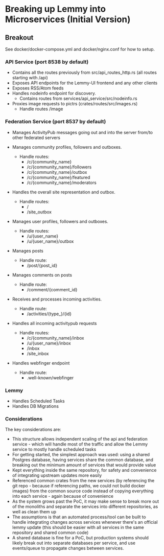 # Breaking up Lemmy into Microservices (Initial Version)

## Breakout

See docker/docker-compose.yml and docker/nginx.conf for how to setup.

### API Service (port 8538 by default)

- Contains all the routes previously from src/api_routes_http.rs (all routes starting with /api)
- Exposes API endpoints for the Lemmy-UI frontend and any other clients
- Exposes RSS/Atom feeds
- Handles nodeinfo endpoint for discovery.
  - Contains routes from services/api_service/src/nodeinfo.rs
- Proxies image requests to pictrs (crates/routes/src/images.rs)
  - Handle routes /image

### Federation Service (port 8537 by default)

- Manages ActivityPub messages going out and into the server from/to other federated servers

- Manages community profiles, followers and outboxes.
  - Handle routes:
    - /c/{community_name}
    - /c/{community_name}/followers
    - /c/{community_name}/outbox
    - /c/{community_name}/featured
    - /c/{community_name}/moderators

- Handles the overall site representation and outbox.
  - Handle routes:
    - /
    - /site_outbox

- Manages user profiles, followers and outboxes.
  - Handle routes:
    - /u/{user_name}
    - /u/{user_name}/outbox

- Manages posts
  - Handle route:
    - /post/{post_id}

- Manages comments on posts
  - Handle route:
    - /comment/{comment_id}

- Receives and processes incoming activities.
  - Handle route:
    - /activities/{type_}/{id}

- Handles all incoming activitypub requests
  - Handle routes:
    - /c/{community_name}/inbox
    - /u/{user_name}/inbox
    - /inbox
    - /site_inbox

- Handles webfinger endpoint
  - Handle route:
    - .well-known/webfinger

### Lemmy

- Handles Scheduled Tasks
- Handles DB Migrations

### Considerations

The key considerations are:

- This structure allows independent scaling of the api and federation service - which will handle most of the traffic and allow the Lemmy service to mostly handle scheduled tasks
- For getting started, the simplest approach was used: using a shared Postgres database, having services share the common database, and breaking out the minimum amount of services that would provide value
- Kept everything inside the same repository, for safety and convenience of integrating upstream updates more easily
- Referenced common crates from the new services (by referencing the git repo - because if referencing paths, we could not build docker images) from the common source code instead of copying everything into each service - again because of convenience
- As the system grows past the PoC, it may make sense to break more out of the monoliths and separate the services into different repositories, as well as clean them up
- The assumptions is that an automated process/tool can be built to handle integrating changes across services whenever there's an official lemmy update (this should be easier with all services in the same repository and shared common code)
- A shared database is fine for a PoC, but production systems should likely break out into separate databases per service, and use events/queue to propagate changes between services.
